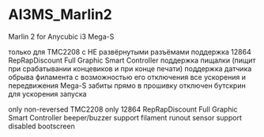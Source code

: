 # AI3MS_Marlin2
 Marlin 2 for Anycubic i3 Mega-S

только для ТМС2208 с НЕ развёрнутыми разъёмами
поддержка 12864 RepRapDiscount Full Graphic Smart Controller
поддержка пищалки (пищит при срабатывании концевиков и при конце печати)
поддержка датчика обрыва филамента с возможностью его отключения
все ускорения и передвижения Mega-S забиты прямо в прошивку
отключен бутскрин для ускорения запуска

only non-reversed TMC2208
only 12864 RepRapDiscount Full Graphic Smart Controller
beeper/buzzer support
filament runout sensor support
disabled bootscreen